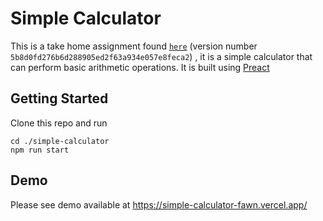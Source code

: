 # Simple Calculator

This is a take home assignment found [`here`](https://equalexperts.github.io/ee-tech-interviews-uk/calculator-problem.html) (version number `5b8d0fd276b6d288905ed2f63a934e057e8feca2`) , it is a simple calculator that can perform basic arithmetic operations. It is built using [Preact](https://preactjs.com/)

## Getting Started

Clone this repo and run

```
cd ./simple-calculator
npm run start
```


## Demo

Please see demo available at https://simple-calculator-fawn.vercel.app/